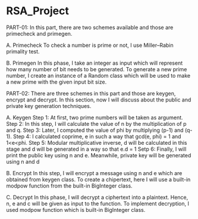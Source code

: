 # RSA_Project

PART-01: In this part, there are two schemes available and those are primecheck and primegen.

A. Primecheck
To check a number is prime or not, I use Miller–Rabin primality test.

B. Primegen
In this phase, I take an integer as input which will represent how many number of bit needs to be generated.
To generate a new prime number, I create an instance of a Random class which will be used to make a new
prime with the given input bit size.



PART-02: There are three schemes in this part and those are keygen, encrypt and decrypt. In this
section, now I will discuss about the public and private key generation techniques.

A. Keygen
Step 1: At first, two prime numbers will be taken as argument.
Step 2: In this step, I will calculate the value of n by the multiplication of p and q.
Step 3: Later, I computed the value of phi by multiplying (p-1) and (q-1).
Step 4: I calculated coprime, e in such a way that gcd(e, phi) = 1 and 1<e<phi.
Step 5: Modular multiplicative inverse, d will be calculated in this stage and d will be generated in a way
so that e.d = 1
Setp 6: Finally, I will print the public key using n and e. Meanwhile, private key will be generated using n
and d

B. Encrypt
In this step, I will encrypt a message using n and e which are obtained from keygen class. To create a
chipertext, here I will use a built-in modpow function from the built-in BigInteger class.

C. Decrypt
In this phase, I will decrypt a ciphertext into a plaintext. Hence, n, e and c will be given as input to the
function. To implement decryption, I used modpow function which is built-in BigInteger class.
